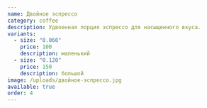 ```yaml
---
name: Двойное эспрессо
category: coffee
description: Удвоенная порция эспрессо для насыщенного вкуса.
variants:
  - size: "0.060"
    price: 100
    description: маленький
  - size: "0.120"
    price: 150
    description: большой
image: /uploads/двойное-эспрессо.jpg
available: true
order: 4
---
```

